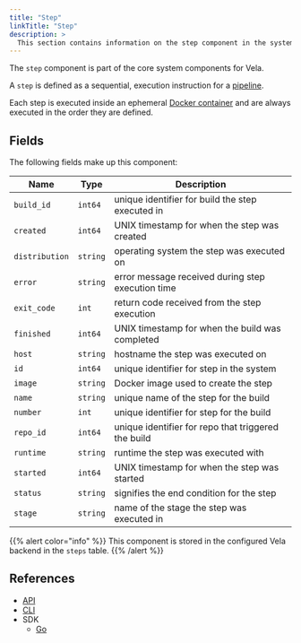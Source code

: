 ```yaml
---
title: "Step"
linkTitle: "Step"
description: >
  This section contains information on the step component in the system.
---
```


The `step` component is part of the core system components for Vela.

A `step` is defined as a sequential, execution instruction for a [pipeline](/docs/concepts/pipeline/).

Each step is executed inside an ephemeral [Docker container](https://www.docker.com/resources/what-container) and are always executed in the order they are defined.

## Fields

The following fields make up this component:

| Name           | Type     | Description                                         |
| -------------- | -------- | --------------------------------------------------- |
| `build_id`     | `int64`  | unique identifier for build the step executed in    |
| `created`      | `int64`  | UNIX timestamp for when the step was created        |
| `distribution` | `string` | operating system the step was executed on           |
| `error`        | `string` | error message received during step execution time   |
| `exit_code`    | `int`    | return code received from the step execution        |
| `finished`     | `int64`  | UNIX timestamp for when the build was completed     |
| `host`         | `string` | hostname the step was executed on                   |
| `id`           | `int64`  | unique identifier for step in the system            |
| `image`        | `string` | Docker image used to create the step                |
| `name`         | `string` | unique name of the step for the build               |
| `number`       | `int`    | unique identifier for step for the build            |
| `repo_id`      | `int64`  | unique identifier for repo that triggered the build |
| `runtime`      | `string` | runtime the step was executed with                  |
| `started`      | `int64`  | UNIX timestamp for when the step was started        |
| `status`       | `string` | signifies the end condition for the step            |
| `stage`        | `string` | name of the stage the step was executed in          |

{{% alert color="info" %}}
This component is stored in the configured Vela backend in the `steps` table.
{{% /alert %}}

## References

- [API](/docs/api/step/)
- [CLI](/docs/cli/step/)
- SDK
  - [Go](/docs/sdk/go/step/)
